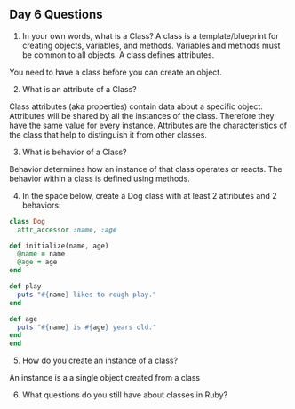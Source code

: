 ## Day 6 Questions

1. In your own words, what is a Class?
A class is a template/blueprint for creating objects, variables, and methods. Variables and methods must be common to all objects.   A class defines attributes.  

You need to have a class before you can create an object.  


2. What is an attribute of a Class?

Class attributes (aka properties) contain data about a specific object.  Attributes will be shared by all the instances of the class. Therefore they have the same value for every instance.  Attributes are the characteristics of the class that help to distinguish it from other classes.


3. What is behavior of a Class?

Behavior determines how an instance of that class operates or reacts.  The behavior within a class is defined using methods.

4. In the space below, create a Dog class with at least 2 attributes and 2 behaviors:

```ruby
class Dog
  attr_accessor :name, :age

def initialize(name, age)
  @name = name
  @age = age
end

def play
  puts "#{name} likes to rough play."
end

def age
  puts "#{name} is #{age} years old."
end
end
```
5. How do you create an instance of a class?

An instance is a a single object created from a class

6. What questions do you still have about classes in Ruby?
